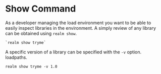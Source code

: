 # Show Command

As a developer managing the load environment you want to be able to easily
inspect libraries in the environment. A simply review of any library 
can be obtained using `realm show`.

    `realm show tryme`

A specific version of a library can be specified with the `-v` option.
loadpaths.

  `realm show tryme -v 1.0`

